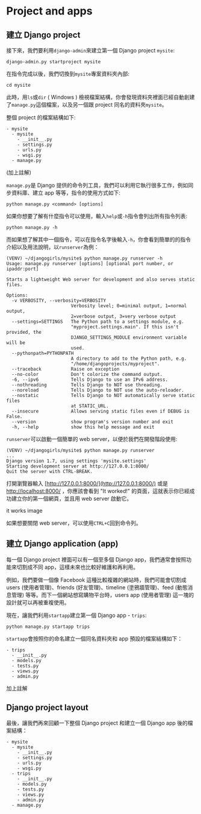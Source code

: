 # Project and apps

## 建立 Django project

接下來，我們要利用`django-admin`來建立第一個 Django project `mysite`:
```
django-admin.py startproject mysite
```

在指令完成以後，我們切換到`mysite`專案資料夾內部:
```
cd mysite
```
此時，用`ls`或`dir` ( Windows ) 檢視檔案結構，你會發現資料夾裡面已經自動創建了`manage.py`這個檔案，以及另一個跟 project 同名的資料夾`mysite`。

整個 project 的檔案結構如下:

```
- mysite
  - mysite
    - __init__.py
    - settings.py
    - urls.py
    - wsgi.py
  - manage.py
```
(加上註解)

`manage.py`是 Django 提供的命令列工具，我們可以利用它執行很多工作，例如同步資料庫、建立 app 等等，指令的使用方式如下:
```
python manage.py <command> [options]
```
如果你想要了解有什麼指令可以使用，輸入`help`或`-h`指令會列出所有指令列表:
```
python manage.py -h
```
而如果想了解其中一個指令，可以在指令名字後輸入`-h`，你會看到簡單的的指令介紹以及用法說明，以`runserver`為例：
```
(VENV) ~/djangogirls/mysite$ python manage.py runserver -h
Usage: manage.py runserver [options] [optional port number, or ipaddr:port]

Starts a lightweight Web server for development and also serves static files.

Options:
  -v VERBOSITY, --verbosity=VERBOSITY
                        Verbosity level; 0=minimal output, 1=normal output,
                        2=verbose output, 3=very verbose output
  --settings=SETTINGS   The Python path to a settings module, e.g.
                        "myproject.settings.main". If this isn't provided, the
                        DJANGO_SETTINGS_MODULE environment variable will be
                        used.
  --pythonpath=PYTHONPATH
                        A directory to add to the Python path, e.g.
                        "/home/djangoprojects/myproject".
  --traceback           Raise on exception
  --no-color            Don't colorize the command output.
  -6, --ipv6            Tells Django to use an IPv6 address.
  --nothreading         Tells Django to NOT use threading.
  --noreload            Tells Django to NOT use the auto-reloader.
  --nostatic            Tells Django to NOT automatically serve static files
                        at STATIC_URL.
  --insecure            Allows serving static files even if DEBUG is False.
  --version             show program's version number and exit
  -h, --help            show this help message and exit

```
`runserver`可以啟動一個簡單的 web server，以便於我們在開發階段使用:
```
(VENV) ~/djangogirls/mysite$ python manage.py runserver
...
Django version 1.7, using settings 'mysite.settings'
Starting development server at http://127.0.0.1:8000/
Quit the server with CTRL-BREAK.
```
打開瀏覽器輸入 [http://127.0.0.1:8000/](http://127.0.0.1:8000/) 或是 [http://localhost:8000/](http://localhost:8000/) ，你應該會看到 "It worked!" 的頁面，這就表示你已經成功建立你的第一個網頁，並且用 web server 啟動它。

it works image

如果想要關閉 web server，可以使用`CTRL+C`回到命令列。

## 建立 Django application (app)

每一個 Django project 裡面可以有一個至多個 Django app，我們通常會按照功能來切割成不同 app，這樣未來也比較好維護和再利用。

例如，我們要做一個像 Facebook 這種比較複雜的網站時，我們可能會切割成 users (使用者管理)、friends (好友管理)、timeline (塗鴉牆管理)、feed (動態消息管理) 等等。而下一個網站想寫購物平台時，users app (使用者管理) 這一塊的設計就可以再被重複使用。

現在，讓我們利用`startapp`建立第一個 Django app - `trips`:
```
python manage.py startapp trips
```
`startapp`會按照你的命名建立一個同名資料夾和 app 預設的檔案結構如下：
```
- trips
  - __init__.py
  - models.py
  - tests.py
  - views.py
  - admin.py
```
加上註解

## Django project layout

最後，讓我們再來回顧一下整個 Django project 和建立一個 Django app 後的檔案結構：

```
- mysite
  - mysite
    - __init__.py
    - settings.py
    - urls.py
    - wsgi.py
  - trips
    - __init__.py
    - models.py
    - tests.py
    - views.py
    - admin.py
  - manage.py
```
